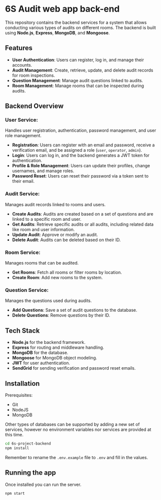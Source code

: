 # 6S Audit web app back-end

This repository contains the backend services for a system that allows conducting various types of audits on different rooms. The backend is built using **Node.js**, **Express**, **MongoDB**, and **Mongoose**.

## Features

- **User Authentication**: Users can register, log in, and manage their accounts.
- **Audit Management**: Create, retrieve, update, and delete audit records for room inspections.
- **Question Management**: Manage audit questions linked to audits.
- **Room Management**: Manage rooms that can be inspected during audits.

## Backend Overview

### **User Service**:
Handles user registration, authentication, password management, and user role management.
- **Registration**: Users can register with an email and password, receive a verification email, and be assigned a role (`user`, `operator`, `admin`).
- **Login**: Users can log in, and the backend generates a JWT token for authentication.
- **Profile & Role Management**: Users can update their profiles, change usernames, and manage roles.
- **Password Reset**: Users can reset their password via a token sent to their email.

### **Audit Service**:
Manages audit records linked to rooms and users.
- **Create Audits**: Audits are created based on a set of questions and are linked to a specific room and user.
- **Get Audits**: Retrieve specific audits or all audits, including related data like room and user information.
- **Update Audit**: Approve or modify an audit.
- **Delete Audit**: Audits can be deleted based on their ID.

### **Room Service**:
Manages rooms that can be audited.
- **Get Rooms**: Fetch all rooms or filter rooms by location.
- **Create Room**: Add new rooms to the system.

### **Question Service**:
Manages the questions used during audits.
- **Add Questions**: Save a set of audit questions to the database.
- **Delete Questions**: Remove questions by their ID.

## Tech Stack
- **Node.js** for the backend framework.
- **Express** for routing and middleware handling.
- **MongoDB** for the database.
- **Mongoose** for MongoDB object modeling.
- **JWT** for user authentication.
- **SendGrid** for sending verification and password reset emails.

## Installation

Prerequisites:

- Git
- NodeJS
- MongoDB

Other types of databases can be supported by adding a new set of services, however no environment variables nor services are provided at this time.

```sh
cd 6s-project-backend
npm install
```

Remember to rename the `.env.example` file to `.env` and fill in the values.

## Running the app

Once installed you can run the server.
```sh
npm start
```
